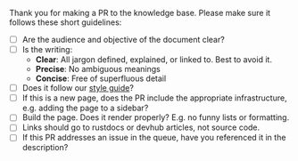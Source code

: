 Thank you for making a PR to the knowledge base. Please make sure it follows these short guidelines:

- [ ] Are the audience and objective of the document clear?
- [ ] Is the writing:
  - **Clear**: All jargon defined, explained, or linked to. Best to avoid it.
  - **Precise**: No ambiguous meanings
  - **Concise**: Free of superfluous detail
- [ ] Does it follow our [style guide](/CONTRIBUTING.md#documentation-style)?
- [ ] If this is a new page, does the PR include the appropriate infrastructure, e.g. adding the
      page to a sidebar?
- [ ] Build the page. Does it render properly? E.g. no funny lists or formatting.
- [ ] Links should go to rustdocs or devhub articles, not source code.
- [ ] If this PR addresses an issue in the queue, have you referenced it in the description?
